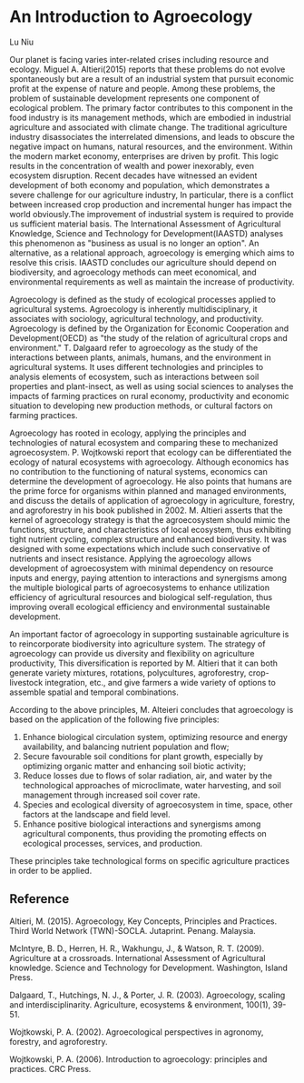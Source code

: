 # An Introduction to Agroecology

Lu Niu

Our planet is facing varies inter-related crises including resource and ecology. Miguel A. Altieri(2015) reports that these problems do not evolve spontaneously but are a result of an industrial system that pursuit economic profit at the expense of nature and people. Among these problems, the problem of sustainable development represents one component of ecological problem. The primary factor contributes to this component in the food industry is its management methods, which are embodied in industrial agriculture and associated with climate change. The traditional agriculture industry disassociates the interrelated dimensions, and leads to obscure the negative impact on humans, natural resources, and the environment. Within the modern market economy, enterprises are driven by profit. This logic results in the concentration of wealth and power inexorably, even ecosystem disruption. Recent decades have witnessed an evident development of both economy and population, which demonstrates a severe challenge for our agriculture industry, In particular, there is a conflict between increased crop production and incremental hunger has impact the world obviously.The improvement of industrial system is required to provide us sufficient material basis. The International Assessment of Agricultural Knowledge, Science and Technology for Development(IAASTD) analyses this phenomenon as "business as usual is no longer an option". An alternative, as a relational approach, agroecology is emerging which aims to resolve this crisis. IAASTD concludes our agriculture should depend on biodiversity, and agroecology methods can meet economical, and environmental requirements as well as maintain the increase of productivity.

Agroecology is defined as the study of ecological processes applied to agricultural systems. Agroecology is inherently multidisciplinary, it associates with sociology, agricultural technology, and productivity. Agroecology is defined by the Organization for Economic Cooperation and Development(OECD) as "the study of the relation of agricultural crops and environment." T. Dalgaard refer to agroecology as the study of the interactions between plants, animals, humans, and the environment in agricultural systems. It uses different technologies and principles to analysis elements of ecosystem, such as interactions between soil properties and plant-insect, as well as using social sciences to analyses the impacts of farming practices on rural economy, productivity and economic situation to developing new production methods, or cultural factors on farming practices.

Agroecology has rooted in ecology, applying the principles and technologies of natural ecosystem and comparing these to mechanized agroecosystem. P. Wojtkowski report that ecology can be differentiated the ecology of natural ecosystems with agroecology. Although economics has no contribution to the functioning of natural systems, economics can determine the development of agroecology. He also points that humans are the prime force for organisms within planned and managed environments, and discuss the details of application of agroecology in agriculture, forestry, and agroforestry in his book published in 2002. M. Altieri asserts that the kernel of agroecology strategy is that the agroecosystem should mimic the functions, structure, and characteristics of local ecosystem, thus exhibiting tight nutrient cycling, complex structure and enhanced biodiversity. It was designed with some expectations which include such conservative of nutrients and insect resistance. Applying the agroecology allows development of agroecosystem with minimal dependency on resource inputs and energy, paying attention to interactions and synergisms among the multiple biological parts of agroecosystems to enhance utilization efficiency of agricultural resources and biological self-regulation, thus improving overall ecological efficiency and environmental sustainable development. 

An important factor of agroecology in supporting sustainable agriculture is to reincorporate biodiversity into agriculture system. The strategy of agroecology can provide us diversity and flexibility on agriculture productivity, This diversification is reported by M. Altieri that it can both generate variety mixtures, rotations, polycultures, agroforestry, crop-livestock integration, etc., and give farmers a wide variety of options to assemble spatial and temporal combinations. 

According to the above principles, M. Alteieri concludes that agroecology is based on the application of the following five principles: 
1. Enhance biological circulation system, optimizing resource and energy availability, and balancing nutrient population and flow;
2. Secure favourable soil conditions for plant growth, especially by optimizing organic matter and enhancing soil biotic activity;
3. Reduce losses due to flows of solar radiation, air, and water by the technological approaches of microclimate, water harvesting, and soil management through increased soil cover rate.
4. Species and ecological diversity of agroecosystem in time, space, other factors at the landscape and field level.
5. Enhance positive biological interactions and synergisms among agricultural components, thus providing the promoting effects on ecological processes, services, and production.

These principles take technological forms on specific agriculture practices in order to be applied.


## Reference

Altieri, M. (2015). Agroecology, Key Concepts, Principles and Practices. Third World Network (TWN)-SOCLA. Jutaprint. Penang. Malaysia.

McIntyre, B. D., Herren, H. R., Wakhungu, J., & Watson, R. T. (2009). Agriculture at a crossroads. International Assessment of Agricultural knowledge. Science and Technology for Development. Washington, Island Press.

Dalgaard, T., Hutchings, N. J., & Porter, J. R. (2003). Agroecology, scaling and interdisciplinarity. Agriculture, 
ecosystems & environment, 100(1), 39-51.

Wojtkowski, P. A. (2002). Agroecological perspectives in agronomy, forestry, and agroforestry.

Wojtkowski, P. A. (2006). Introduction to agroecology: principles and practices. CRC Press.